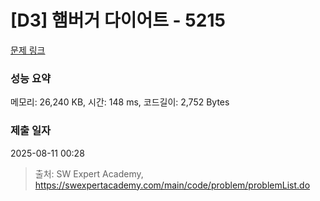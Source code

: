 # [D3] 햄버거 다이어트 - 5215 

[문제 링크](https://swexpertacademy.com/main/code/problem/problemDetail.do?contestProbId=AWT-lPB6dHUDFAVT) 

### 성능 요약

메모리: 26,240 KB, 시간: 148 ms, 코드길이: 2,752 Bytes

### 제출 일자

2025-08-11 00:28



> 출처: SW Expert Academy, https://swexpertacademy.com/main/code/problem/problemList.do